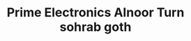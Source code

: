 ---
title: "Prime Electronics Alnoor Turn sohrab goth"
url: /karachi/prime-electronics-alnoor-turn-sohrab-goth/
shop: Elektronik
---